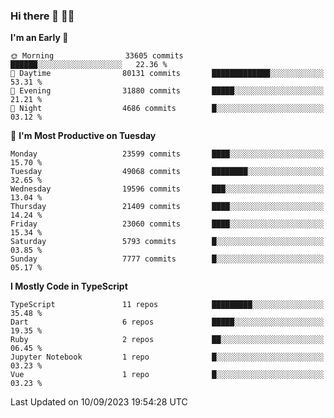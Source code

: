 ### Hi there 👋 🧑‍💻



<!--START_SECTION:waka-->
**I'm an Early 🐤** 

```text
🌞 Morning                33605 commits       ██████░░░░░░░░░░░░░░░░░░░   22.36 % 
🌆 Daytime                80131 commits       █████████████░░░░░░░░░░░░   53.31 % 
🌃 Evening                31880 commits       █████░░░░░░░░░░░░░░░░░░░░   21.21 % 
🌙 Night                  4686 commits        █░░░░░░░░░░░░░░░░░░░░░░░░   03.12 % 
```
📅 **I'm Most Productive on Tuesday** 

```text
Monday                   23599 commits       ████░░░░░░░░░░░░░░░░░░░░░   15.70 % 
Tuesday                  49068 commits       ████████░░░░░░░░░░░░░░░░░   32.65 % 
Wednesday                19596 commits       ███░░░░░░░░░░░░░░░░░░░░░░   13.04 % 
Thursday                 21409 commits       ████░░░░░░░░░░░░░░░░░░░░░   14.24 % 
Friday                   23060 commits       ████░░░░░░░░░░░░░░░░░░░░░   15.34 % 
Saturday                 5793 commits        █░░░░░░░░░░░░░░░░░░░░░░░░   03.85 % 
Sunday                   7777 commits        █░░░░░░░░░░░░░░░░░░░░░░░░   05.17 % 
```


**I Mostly Code in TypeScript** 

```text
TypeScript               11 repos            █████████░░░░░░░░░░░░░░░░   35.48 % 
Dart                     6 repos             █████░░░░░░░░░░░░░░░░░░░░   19.35 % 
Ruby                     2 repos             ██░░░░░░░░░░░░░░░░░░░░░░░   06.45 % 
Jupyter Notebook         1 repo              █░░░░░░░░░░░░░░░░░░░░░░░░   03.23 % 
Vue                      1 repo              █░░░░░░░░░░░░░░░░░░░░░░░░   03.23 % 
```




 Last Updated on 10/09/2023 19:54:28 UTC
<!--END_SECTION:waka-->


